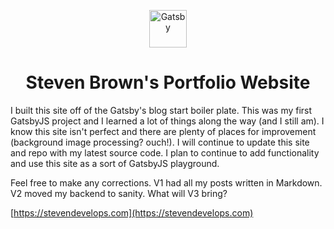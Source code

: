 <p align="center">
  <a href="https://www.stevendevelops.com">
    <img alt="Gatsby" src="https://www.gatsbyjs.com/Gatsby-Monogram.svg" width="60" />
  </a>
</p>
<h1 align="center">
  Steven Brown's Portfolio Website
</h1>

I built this site off of the Gatsby's blog start boiler plate. This was my first GatsbyJS project and I learned a lot of things along the way (and I still am). I know this site isn't perfect and there are plenty of places for improvement (background image processing? ouch!). I will continue to update this site and repo with my latest source code. I plan to continue to add functionality and use this site as a sort of GatsbyJS playground.

Feel free to make any corrections. V1 had all my posts written in Markdown. V2 moved my backend to sanity. What will V3 bring?

[https://stevendevelops.com](https://stevendevelops.com)

